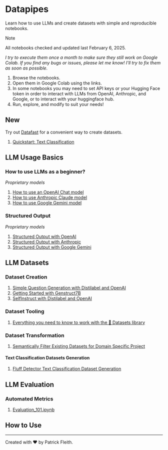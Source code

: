 # Datapipes
Learn how to use LLMs and create datasets with simple and reproducible notebooks.

> [!NOTE]
> All notebooks checked and updated last February 6, 2025.

*I try to execute them once a month to make sure they still work on Google Colab. If you find any bugs or issues, please let me know! I'll try to fix them as soon as possible.*

1. Browse the notebooks.
2. Open them in Google Colab using the links.
3. In some notebooks you may need to set API keys or your Hugging Face token in order to interact with LLMs from OpenAI, Anthropic, and Google, or to interact with your huggingface hub.
4. Run, explore, and modify to suit your needs!

## New
Try out [Datafast](https://github.com/patrickfleith/datafast) for a convenient way to create datasets.

1. [Quickstart: Text Classification](https://colab.research.google.com/github/patrickfleith/datapipes/blob/main/notebooks/Datafast_Quickstart_Text_Classification.ipynb)

## LLM Usage Basics

### How to use LLMs as a beginner?
*Proprietary models*
1. [How to use an OpenAI Chat model](https://colab.research.google.com/github/patrickfleith/datapipes/blob/main/notebooks/How_to_use_an_OpenAI_Chat_model.ipynb)
2. [How to use Anthropic Claude model](https://colab.research.google.com/github/patrickfleith/datapipes/blob/main/notebooks/How_to_use_Anthropic_Claude_model.ipynb)
3. [How to use Google Gemini model](https://colab.research.google.com/github/patrickfleith/datapipes/blob/main/notebooks/How_to_use_Google_Gemini_model.ipynb)

### Structured Output
*Proprietary models*
1. [Structured Output with OpenAI](https://colab.research.google.com/github/patrickfleith/datapipes/blob/main/notebooks/Structured_Output_with_OpenAI.ipynb)
2. [Structured Output with Anthropic](https://colab.research.google.com/github/patrickfleith/datapipes/blob/main/notebooks/Structured_Output_with_Anthropic.ipynb)
3. [Structured Output with Google Gemini](https://colab.research.google.com/github/patrickfleith/datapipes/blob/main/notebooks/Structured_Output_with_Google_Gemini.ipynb)

## LLM Datasets

### Dataset Creation
1. [Simple Question Generation with Distilabel and OpenAI](https://colab.research.google.com/github/patrickfleith/datapipes/blob/main/notebooks/Simple_Question_Generation_Distilabel_OpenAI.ipynb)
2. [Getting Started with Genstruct7B](https://colab.research.google.com/github/patrickfleith/datapipes/blob/main/notebooks/Getting_Started_with_Genstruct7B.ipynb)
3. [SelfInstruct with Distilabel and OpenAI](https://colab.research.google.com/github/patrickfleith/datapipes/blob/main/notebooks/SelfInstruct_with_Distilabel_and_OpenAI.ipynb)

### Dataset Tooling
1. [Everything you need to know to work with the 🤗 Datasets library](https://colab.research.google.com/github/patrickfleith/datapipes/blob/main/notebooks/Everything_you_need_to_know_to_work_with_the_🤗_Datasets_library.ipynb)

### Dataset Transformation
1. [Semantically Filter Existing Datasets for Domain Specific Project](https://colab.research.google.com/github/patrickfleith/datapipes/blob/main/notebooks/Semantically_Filter_Existing_Datasets_to_Kickstart_Domain_Specific_Projects.ipynb)

#### Text Classification Datasets Generation
1. [Fluff Detector Text Classification Dataset Generation](https://colab.research.google.com/github/patrickfleith/datapipes/blob/main/notebooks/Fluff_Detector_1_Text_Classification_Dataset_Generation.ipynb)


## LLM Evaluation
### Automated Metrics

1. [Evaluation_101.ipynb](https://colab.research.google.com/github/patrickfleith/datapipes/blob/main/notebooks/Evaluation_101.ipynb)

## How to Use

---
Created with ❤️ by Patrick Fleith.